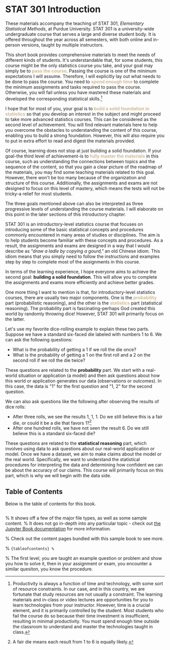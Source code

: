 # STAT 301 Introduction

These materials accompany the teaching of STAT 301, _Elementary Statistical Methods_, at Purdue University. STAT 301 is a university-wide undergraduate course that serves a large and diverse student body. It is offered throughout the year across all semesters, with both online and in-person versions, taught by multiple instructors.

This short book provides comprehensive materials to meet the needs of different kinds of students. It's understandable that, for some students, this course might be the only statistics course you take, and your goal may simply be to <span style="color:#cfb991; font-weight:bold;">pass the course</span>. Passing the course is one of the minimum expectations I will assume. Therefore, I will explicitly lay out what needs to be done to pass the course. You need to <span style="color:#cfb991">**spend enough time**</span> to complete the minimum assignments and tasks required to pass the course. Otherwise, you will fail unless you have mastered these materials and developed the corresponding statistical skills.[^footnote01]

[^footnote01]: Productivity is always a function of time and technology, with some sort of resource constraints. In our case, and in this country, we are fortunate that study resources are not usually a constraint. The learning materials and in-class or video lectures are opportunities for you to learn technologies from your instructor. However, time is a crucial element, and it is primarily controlled by the student. Most students who fail the course do so because their time investment is insufficient, resulting in minimal productivity. You must spend enough time outside the classroom to understand and master the technologies taught in class.

I hope that for most of you, your goal is to <span style="color:#cfb991">**build a solid foundation in statistics**</span> so that you develop an interest in the subject and might proceed to take more advanced statistics courses. This can be considered as the second level of achievement. You will find relevant materials here to help you overcome the obstacles to understanding the content of this course, enabling you to build a strong foundation. However, this will also require you to put in extra effort to read and digest the materials provided.

Of course, learning does not stop at just building a solid foundation. If your goal-the third level of achievement-is to <span style="color:#cfb991">**fully master the materials**</span> in this course, such as understanding the connections between topics and the sequence of the content, so that you gain a clear picture of the roadmap of the materials, you may find some teaching materials related to this goal. However, there won't be too many because of the organization and structure of this course. Additionally, the assignments and exams are not designed to focus on this level of mastery, which means the tests will not be tricky-a relief for most students.

The three goals mentioned above can also be interpreted as three progressive levels of understanding the course materials. I will elaborate on this point in the later sections of this introductory chapter.

STAT 301 is an introductory-level statistics course that focuses on introducing some of the basic statistical concepts and procedures commonly encountered in many areas of studies or disciplines. The aim is to help students become familiar with these concepts and procedures. As a result, the assignments and exams are designed in a way that I would describe as _"draw a ladle by copying a gourd,"_ an old Chinese idiom. This idiom means that you simply need to follow the instructions and examples step by step to complete most of the assignments in this course.

In terms of the learning experience, I hope everyone aims to achieve the second goal: **building a solid foundation**. This will allow you to complete the assignments and exams more efficiently and achieve better grades.

One more thing I want to mention is that, for introductory-level statistics courses, there are usually two major components. One is the <span style="color:#cfb991">**probability**</span> part (probabilistic reasoning), and the other is the <span style="color:#cfb991">**statistics**</span> part (statistical reasoning). The probability part is fascinating-perhaps God created this world by randomly throwing dice! However, STAT 301 will primarily focus on the latter.

Let's use my favorite dice-rolling example to explain these two parts. Suppose we have a standard six-faced die labeled with numbers 1 to 6. We can ask the following questions:

* What is the probability of getting a 1 if we roll the die once?
* What is the probability of getting a 1 on the first roll and a 2 on the second roll if we roll the die twice?

These questions are related to the **probability** part. We start with a real-world situation or application (a model) and then ask questions about how this world or application generates our data (observations or outcomes). In this case, the data is "1" for the first question and "1, 2" for the second question.

We can also ask questions like the following after observing the results of dice rolls:

* After three rolls, we see the results 1, 1, 1. Do we still believe this is a fair die, or could it be a die that favors 1?[^footnote02]
* After one hundred rolls, we have not seen the result 6. Do we still believe this is a standard six-faced die?

[^footnote02]: A fair die means each result from 1 to 6 is equally likely.

These questions are related to the **statistical reasoning** part, which involves using data to ask questions about our real-world application or model. Once we have a dataset, we aim to make claims about the model or the real world. Specifically, we want to understand the statistical procedures for interpreting the data and determining how confident we can be about the accuracy of our claims. This course will primarily focus on this part, which is why we will begin with the data side.

## Table of Contents

Below is the table of contents for this book.

```{tableofcontents}
```

% It shows off a few of the major file types, as well as some sample content.
% It does not go in-depth into any particular topic - check out [the Jupyter Book documentation](https://jupyterbook.org) for more information.

% Check out the content pages bundled with this sample book to see more.

% ```{tableofcontents}
% ```

% The first level, you are taught an example question or problem and show you how to solve it, then in your assignment or exam, you encounter a similar quesiton, you know the procedure. 